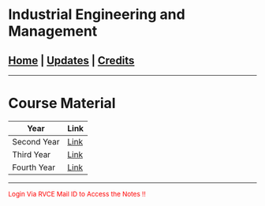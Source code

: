 # Industrial Engineering and Management

## [Home](../main/index.md) | [Updates](../main/updates.md) | [Credits](../main/credits.md)

---

# Course Material

| Year            | Link                                                                                              |
| --------------------------- | ------------------------------------------------------------------------------------------------- |
| Second Year                 | [Link](https://drive.google.com/drive/folders/1MIbjGqKrQvNPF5RGXV9kgP7dHWuVE_gL?usp=sharing)   |
| Third Year                  | [Link](https://drive.google.com/drive/folders/1M0cBC0KTpMwFfV4DSJgdA0oIf-GdWvvp?usp=sharing)   |
| Fourth Year                 | [Link](https://drive.google.com/drive/folders/1Cri-Fx-NBGKVns2PIoq6GMeiw7Uo5QM6?usp=sharing)   |

___



<p style="color:red; font-size:small;">
  Login Via RVCE Mail ID to Access the Notes !!
</p>
